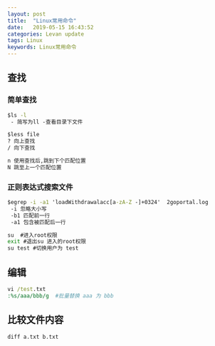```yaml
---
layout: post  
title:  "Linux常用命令"  
date:   2019-05-15 16:43:52
categories: Levan update  
tags: Linux
keywords: Linux常用命令  
---
```


## 查找

### 简单查找

```cmd
$ls -l 
 - 简写为ll -查看目录下文件

$less file
? 向上查找
/ 向下查找

n 使用查找后,跳到下个匹配位置
N 跳至上一个匹配位置

```

### 正则表达式搜索文件

```cmd
$egrep -i -a1 'loadWithdrawalacc[a-zA-Z -]+0324'  2goportal.log
 -i 忽略大小写
 -b1 匹配前一行
 -a1 包含被匹配后一行

```

```cmd
su  #进入root权限
exit #退出su 进入的root权限
su test #切换用户为 test

```

## 编辑  

```cmd
vi /test.txt
:%s/aaa/bbb/g  #批量替换 aaa 为 bbb
```
<!--more -->

## 比较文件内容

```cmd
diff a.txt b.txt
```

